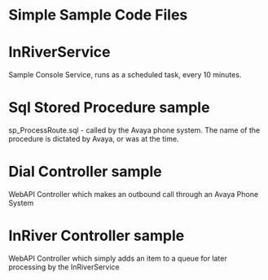 # Simple Sample Code Files

# InRiverService
Sample Console Service, runs as a scheduled task, every 10 minutes.

# Sql Stored Procedure sample
sp_ProcessRoute.sql - called by the Avaya phone system.  The name of the procedure is dictated by Avaya, or was at the time.

# Dial Controller sample
WebAPI Controller which makes an outbound call through an Avaya Phone System

# InRiver Controller sample
WebAPI Controller which simply adds an item to a queue for later processing by the InRiverService
